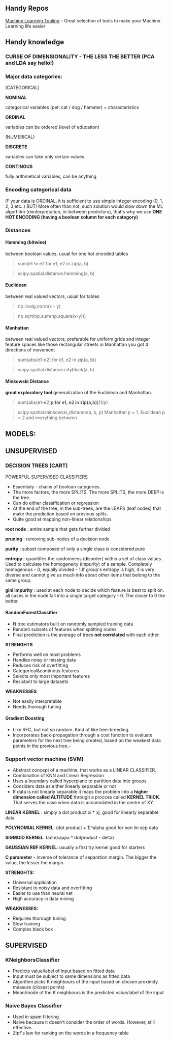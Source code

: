 ## Handy Repos

[Machine Learning Tooling](https://github.com/ml-tooling) - Great selection of tools to make your Machine Learning life easier 


## Handy knowledge


### CURSE OF DIMENSIONALITY - THE LESS THE BETTER (PCA and LDA say hello!)


### Major data categories:

(CATEGORICAL)

__NOMINAL__

categorical variables (pet: cat / dog / hamster) = characteristics


__ORDINAL__

variables can be ordered (level of education)



(NUMERICAL)

__DISCRETE__

variables can take only certain values

__CONTINOUS__

fully arithmetical variables, can be anything


### Encoding categorical data
IF your data is ORDINAL, it is sufficient to use simple integer encoding (0, 1, 2, 3 etc..) BUT! 
More often than not, such solution would slow down the ML algorhitm (reinterpretation, in-between predictors), that's why we use 
__ONE HOT ENCODING (having a boolean column for each category)__

### Distances
#### Hamming (bitwise)
between boolean values, usual for one hot encoded tables
> sum(e1 != e2 for e1, e2 in zip(a, b)

> scipy.spatial.distance.hamming(a, b)

#### Euclidean
between real valued vectors, usual for tables
> np.linalg.norm(x - y)

> np.sqrt(np.sum(np.square(x-y))) 

#### Manhattan
between real valued vectors, preferable for uniform grids and integer feature spaces
like those rectangular streets in Manhattan you got 4 directions of movement
> sum(abs(e1-e2) for e1, e2 in zip(a, b))

> scipy.spatial.distance.cityblock(a, b)

#### Minkowski Distance
__great exploratory tool__
generalization of the Euclidean and Manhattan. 
> sum(abs(e1-e2)**p for e1, e2 in zip(a,b))**(1/p)

> scipy.spatial.minkowski_distance(a, b, p) Manhattan p = 1, Euclidean p = 2 and everything between

## MODELS:


## UNSUPERVISED


### DECISION TREES (CART)
POWERFUL SUPERVISED CLASSIFIERS

- Essentialy - chains of boolean categories. 
- The more factors, the more SPLITS. The more SPLITS, the more DEEP is the tree.
- Can do either classification or regression 
- At the end of the tree, in the sub-trees, are the LEAFS (leaf nodes) that make the prediction based on previous splits. 
- Quite good at mapping non-linear relationships

__root node__ : entire sample that gets further divided

__pruning__ : removing sub-nodes of a decision node

__purity__ : subset composed of only a single class is considered pure

__entropy__ : quanitifes the randomness (disorder) within a set of class values. Used to calculate the homogeneity (impurity) of a sample. Completely homogenous - 0, equally divided - 1.If group's entropy is high, it is very diverse and cannot give us much info about other items that belong to the same group.

__gini impurity__ : used at each node to decide which feature is best to split on. all cases in the node fall into a single target category - 0. The closer to 0 the better.


#### RandomForestClassifier 
- N tree estimators built on randomly sampled training data
- Random subsets of features when splitting nodes
- Final prediction is the average of trees __not correlated__ with each other.

__STRENGHTS__						
- Performs well on most problems	
- Handles noisy or missing data	
- Reduces risk of overfitting
- Categorical&continous features
- Selects only most important features
- Resistant to large datasets

__WEAKNESSES__
- Not easily interpretable
- Needs thorough tuning

#### Gradient Boosting
- Like RFC, but not so random. Kind of like tree-breeding.
- Incorporates back-propagation through a cost function to evaluate parameters for the next tree being created, based on the weakest data points in the previous tree.- 

### Support vector machine (SVM)
- Abstract concept of a machine, that works as a LINEAR CLASSIFIER.
- Combination of KNN and Linear Regression
- Uses a boundary called hyperplane to partition data into groups
- Considers data as either linearly separable or not
- If data is not linearly separable it maps the problem into a __higher dimension called ALTITUDE__ through a procces called __KERNEL TRICK__. That serves the case when data is accumulated in the centre of XY.

__LINEAR KERNEL__ : simply a dot product xi * xj, good for linearly separable data

__POLYNOMIAL KERNEL__: (dot product + 1)^alpha good for non lin sep data

__SIGMOID KERNEL__: tanh(kappa * dotproduct - delta) 

__GAUSSIAN RBF KERNEL__: usually a first try kernel good for starters

__C parameter__ - inverse of tolerance of separation margin. The bigger the value, the lesser the margin.

__STRENGHTS:__ 				
- Universal application				
- Resistant to noisy data and overfitting
- Easier to use than neural net	
- High accuracy in data mining

__WEAKNESSES:__  
- Requires thorough tuning
- Slow training
- Complex black box

## SUPERVISED


### KNeighborsClassifier 
- Predicts value/label of input based on fitted data
- Input must be subject to same dimensions as fitted data
- Algorithm picks K neighbours of the input based on chosen proximity measure (closest points)
- Mean/mode of the K neighbours is the predicted value/label of the input

### Naive Bayes Classifier
- Used in spam filtering
- Naive because it doesn't consider the order of words. However, still effective.
- Zipf's law for ranking on the words in a frequency table

